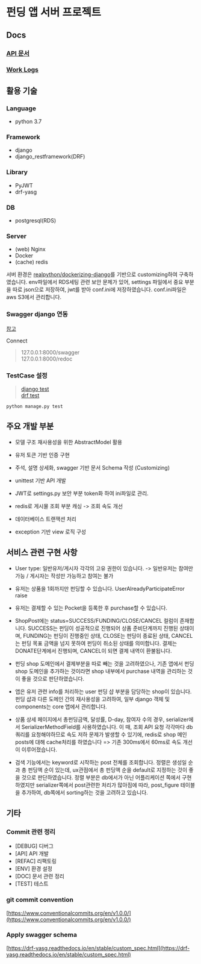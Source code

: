 # 펀딩 앱 서버 프로젝트

## Docs

### [API 문서](docs/services.md)

### [Work Logs](docs/work.md)

## 활용 기술

### Language

* python 3.7

### Framework

* django
* django_restframework(DRF)

### Library

* PyJWT
* drf-yasg

### DB

* postgresql(RDS)

### Server

* (web) Nginx
* Docker
* (cache) redis

서버 환경은 [realpython/dockerizing-django](https://github.com/realpython/dockerizing-django)를 기반으로 customizing하여 구축하였습니다.
env파일에서 RDS세팅 관련 보안 문제가 있어, settings 파일에서 중요 부분을 따로 json으로 저장하여, jwt를 받아 conf.ini에 저장하였습니다.
conf.ini파일은 aws S3에서 관리합니다.

### Swagger django 연동

[참고](https://github.com/axnsan12/drf-yasg)

Connect

> 127.0.0.1:8000/swagger\
> 127.0.0.1:8000/redoc

### TestCase 설정

> [django test](https://docs.djangoproject.com/en/4.0/topics/testing/overview/)\
> [drf test](https://www.django-rest-framework.org/api-guide/testing/)

```python manage.py test```

## 주요 개발 부분

* 모델 구조 재사용성을 위한 AbstractModel 활용

* 유저 토큰 기반 인증 구현

* 주석, 설명 상세화, swagger 기반 문서 Schema 작성 (Customizing)

* unittest 기반 API 개발

* JWT로 settings.py 보안 부분 token화 하여 ini파일로 관리.

* redis로 게시물 조회 부분 캐싱 -> 조회 속도 개선

* 데이터베이스 트랜잭션 처리

* exception 기반 view 로직 구성
  
## 서비스 관련 구현 사항

* User type: 일반유저/게시자 각각의 고유 권한이 있습니다. ->
  일반유저는 참여만 가능 / 게시자는 작성만 가능하고 참여는 불가

* 유저는 상품을 1회까지만 펀딩할 수 있습니다. UserAlreadyParticipateError raise

* 유저는 결제할 수 있는 Pocket을 등록한 후 purchase할 수 있습니다.

* ShopPost에는 status=SUCCESS/FUNDING/CLOSE/CANCEL 컬럼이 존재합니다.
SUCCESS는 펀딩이 성공적으로 진행되어 상품 준비단계까지 진행된 상태이며,
FUNDING는 펀딩이 진행중인 상태,
CLOSE는 펀딩이 종료된 상태,
CANCEL는 펀딩 목표 금액을 넘지 못하여 펀딩이 취소된 상태를 의미합니다.
결제는 DONATE단계에서 진행되며, CANCEL이 되면 결제 내역이 환불됩니다.

* 펀딩 shop 도메인에서 결제부분을 따로 빼는 것을 고려하였으나, 기존 앱에서 펀딩 shop 도메인을 추가하는 것이라면 shop 내부에서 purchase 내역을 관리하는 것이 좋을 것으로 판단하였습니다.

* 앱은 유저 관련 info를 처리하는 user 펀딩 샵 부분을 담당하는 shop이 있습니다. 펀딩 샵과 다른 도메인 간의 재사용성을 고려하여, 일부 django 객체 및 components는 core 앱에서 관리합니다.

* 상품 상세 페이지에서 총펀딩금액, 달성률, D-day, 참여자 수의 경우, serializer에서 SerializerMethodField를 사용하였습니다.
이 때, 조회 API 요청 각각마다 db 쿼리를 요청해야하므로 속도 저하 문제가 발생할 수 있기에, redis로 shop 메인 posts에 대해 cache처리를 하였습니다 => 기존 300ms에서 60ms로 속도 개선이 이루어졌습니다.

* 검색 기능에서는 keyword로 시작하는 post 전체를 조회합니다. 정렬은 생성일 순과 총 펀딩액 순이 있는데, ux관점에서 총 펀딩액 순을 default로 지정하는 것이 좋을 것으로 판단하였습니다. 정렬 부분은 db에서가 아닌 어플리케이션 쪽에서 구현하였지만 serializer쪽에서 post관련한 처리가 많아짐에 따라, post_figure 테이블을 추가하여, db쪽에서 sorting하는 것을 고려하고 있습니다.

## 기타

### Commit 관련 정리

* [DEBUG] 디버그
* [API] API 개발
* [REFAC] 리팩토링
* [ENV] 환경 설정
* [DOC] 문서 관련 정리
* [TEST] 테스트

### git commit convention

[https://www.conventionalcommits.org/en/v1.0.0/](https://www.conventionalcommits.org/en/v1.0.0/)

### Apply swagger schema

[https://drf-yasg.readthedocs.io/en/stable/custom_spec.html](https://drf-yasg.readthedocs.io/en/stable/custom_spec.html)
